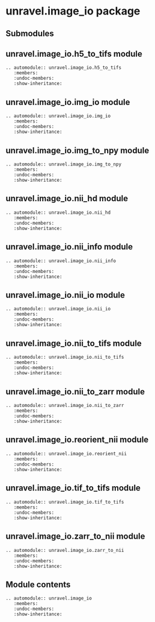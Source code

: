# unravel.image_io package

## Submodules

## unravel.image_io.h5_to_tifs module

```{eval-rst}
.. automodule:: unravel.image_io.h5_to_tifs
   :members:
   :undoc-members:
   :show-inheritance:
```

## unravel.image_io.img_io module

```{eval-rst}
.. automodule:: unravel.image_io.img_io
   :members:
   :undoc-members:
   :show-inheritance:
```

## unravel.image_io.img_to_npy module

```{eval-rst}
.. automodule:: unravel.image_io.img_to_npy
   :members:
   :undoc-members:
   :show-inheritance:
```

## unravel.image_io.nii_hd module

```{eval-rst}
.. automodule:: unravel.image_io.nii_hd
   :members:
   :undoc-members:
   :show-inheritance:
```

## unravel.image_io.nii_info module

```{eval-rst}
.. automodule:: unravel.image_io.nii_info
   :members:
   :undoc-members:
   :show-inheritance:
```

## unravel.image_io.nii_io module

```{eval-rst}
.. automodule:: unravel.image_io.nii_io
   :members:
   :undoc-members:
   :show-inheritance:
```

## unravel.image_io.nii_to_tifs module

```{eval-rst}
.. automodule:: unravel.image_io.nii_to_tifs
   :members:
   :undoc-members:
   :show-inheritance:
```

## unravel.image_io.nii_to_zarr module

```{eval-rst}
.. automodule:: unravel.image_io.nii_to_zarr
   :members:
   :undoc-members:
   :show-inheritance:
```

## unravel.image_io.reorient_nii module

```{eval-rst}
.. automodule:: unravel.image_io.reorient_nii
   :members:
   :undoc-members:
   :show-inheritance:
```

## unravel.image_io.tif_to_tifs module

```{eval-rst}
.. automodule:: unravel.image_io.tif_to_tifs
   :members:
   :undoc-members:
   :show-inheritance:
```

## unravel.image_io.zarr_to_nii module

```{eval-rst}
.. automodule:: unravel.image_io.zarr_to_nii
   :members:
   :undoc-members:
   :show-inheritance:
```

## Module contents

```{eval-rst}
.. automodule:: unravel.image_io
   :members:
   :undoc-members:
   :show-inheritance:
```
